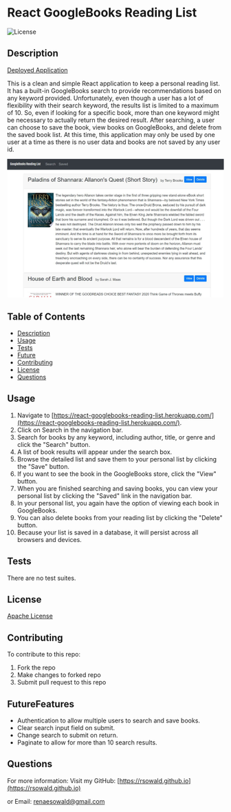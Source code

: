 # React GoogleBooks Reading List

![License](https://img.shields.io/badge/license-Apache-green.svg)
  
## Description

  [Deployed Application](https://react-googlebooks-reading-list.herokuapp.com/)
   
   This is a clean and simple React application to keep a personal reading list. It has a built-in GoogleBooks search to provide recommendations based on any keyword provided. Unfortunately, even though a user has a lot of flexibility with their search keyword, the results list is limited to a maximum of 10. So, even if looking for a specific book, more than one keyword might be necessary to actually return the desired result. After searching, a user can choose to save the book, view books on GoogleBooks, and delete from the saved book list. At this time, this application may only be used by one user at a time as there is no user data and books are not saved by any user id.
    
  ![Saved Page](./client/public/screenshot.jpg)
  
## Table of Contents
  
  * [Description](#description)
  * [Usage](#usage)
  * [Tests](#tests)
  * [Future](#futureFeatures)
  * [Contributing](#contributing)
  * [License](#license)
  * [Questions](#questions)
    
## Usage
  1. Navigate to [https://react-googlebooks-reading-list.herokuapp.com/](https://react-googlebooks-reading-list.herokuapp.com/).
  1. Click on Search in the navigation bar.
  1. Search for books by any keyword, including author, title, or genre and click the "Search" button.
  1. A list of book results will appear under the search box.
  1. Browse the detailed list and save them to your personal list by clicking the "Save" button.
  1. If you want to see the book in the GoogleBooks store, click the "View" button.
  1. When you are finished searching and saving books, you can view your personal list by clicking the "Saved" link in the navigation bar.
  1. In your personal list, you again have the option of viewing each book in GoogleBooks.
  1. You can also delete books from your reading list by clicking the "Delete" button.
  1. Because your list is saved in a database, it will persist across all browsers and devices.
    
## Tests
  There are no test suites.
## License
  [Apache License](https://choosealicense.com/licenses/apache/)
  
  ## Contributing
  To contribute to this repo:
  1. Fork the repo
  1. Make changes to forked repo
  1. Submit pull request to this repo
  
## FutureFeatures
- Authentication to allow multiple users to search and save books.
- Clear search input field on submit.
- Change search to submit on return.
- Paginate to allow for more than 10 search results.

## Questions
  
  For more information:
  Visit my GitHub: [https://rsowald.github.io](https://rsowald.github.io)

  or Email: renaesowald@gmail.com